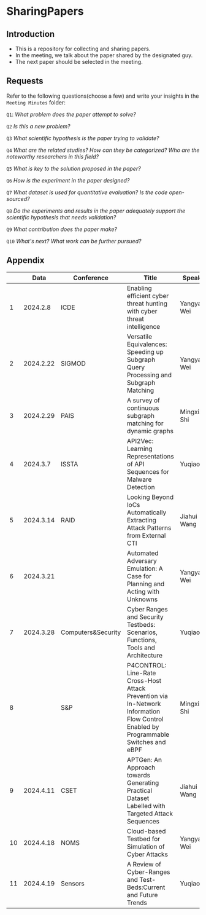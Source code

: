 # SharingPapers

## Introduction

- This is a repository for collecting and sharing papers.
- In the meeting, we talk about the paper shared by the designated guy. 
- The next paper should be selected in the meeting.

## Requests

Refer to the following questions(choose a few) and write your insights in the `Meeting Minutes` folder:

`Q1`: *What problem does the paper attempt to solve?*

`Q2` *Is this a new problem?*

`Q3` *What scientific hypothesis is the paper trying to validate?*

`Q4` *What are the related studies? How can they be categorized? Who are the noteworthy researchers in this field?*

`Q5` *What is key to the solution proposed in the paper?*

`Q6` *How is the experiment in the paper designed?*

`Q7` *What dataset is used for quantitative evaluation? Is the code open-sourced?*

`Q8` *Do the experiments and results in the paper adequately support the scientific hypothesis that needs validation?*

`Q9` *What contribution does the paper make?*

`Q10` *What's next? What work can be further pursued?*

## Appendix

|      | Data      | Conference | Title                                                        | Speaker       |      |
| ---- | --------- | ---------- | ------------------------------------------------------------ | ------------- | ---- |
| 1    | 2024.2.8  | ICDE       | Enabling efficient cyber threat hunting with cyber threat intelligence | Yangyang Wei  |      |
| 2    | 2024.2.22 | SIGMOD     | Versatile Equivalences: Speeding up Subgraph Query Processing and Subgraph Matching | Yangyang Wei  |      |
| 3    | 2024.2.29 | PAIS       | A survey of continuous subgraph matching for dynamic graphs  | Mingxiang Shi |      |
| 4    | 2024.3.7  | ISSTA      | API2Vec: Learning Representations of API Sequences for Malware Detection|  Yuqiao Gu  |      |
| 5    | 2024.3.14 | RAID       | Looking Beyond IoCs Automatically Extracting Attack Patterns from External CTI| Jiahui Wang |      |
| 6    | 2024.3.21 |            | Automated Adversary Emulation: A Case for Planning and Acting with Unknowns | Yangyang Wei  |      |
| 7    | 2024.3.28 | Computers&Security | Cyber Ranges and Security Testbeds: Scenarios, Functions, Tools and Architecture  | Yuqiao Gu    |      |
| 8    |   | S&P | P4CONTROL: Line-Rate Cross-Host Attack Prevention via In-Network Information Flow Control Enabled by Programmable Switches and eBPF  | Mingxiang Shi    |      |
| 9    | 2024.4.11 | CSET       | APTGen: An Approach towards Generating Practical Dataset Labelled with Targeted Attack Sequences | Jiahui Wang |      |
| 10   | 2024.4.18 | NOMS       | Cloud-based Testbed for Simulation of Cyber Attacks  | Yangyang Wei  |      |
| 11   | 2024.4.19 | Sensors      | A Review of Cyber-Ranges and Test-Beds:Current and Future Trends  | Yuqiao Gu  |      |
